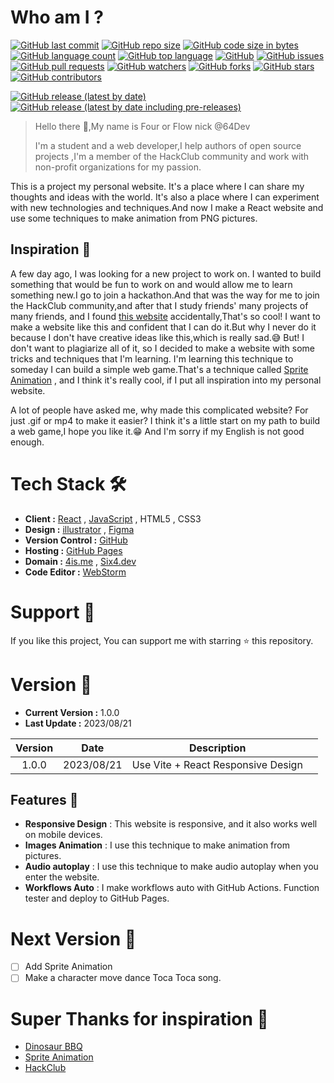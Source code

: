 # Who am I ?

[![GitHub last commit](https://img.shields.io/github/last-commit/64Dev/WhoAmI)](https://github.com/64Dev/WhoAmI/commits/main)
[![GitHub repo size](https://img.shields.io/github/repo-size/64Dev/WhoAmI)](https://github.com/64Dev/WhoAmI)
[![GitHub code size in bytes](https://img.shields.io/github/languages/code-size/64Dev/WhoAmI)](https://github.com/64Dev/WhoAmI)
[![GitHub language count](https://img.shields.io/github/languages/count/64Dev/WhoAmI)](https://github.com/64Dev/WhoAmI)
[![GitHub top language](https://img.shields.io/github/languages/top/64Dev/WhoAmI)](https://github.com/64Dev/WhoAmI)
[![GitHub](https://img.shields.io/github/license/64Dev/WhoAmI)](https://github.com/64Dev/WhoAmI/blob/main/LICENSE)
[![GitHub issues](https://img.shields.io/github/issues/64Dev/WhoAmI)](https://github.com/64Dev/WhoAmI/issues)
[![GitHub pull requests](https://img.shields.io/github/issues-pr/64Dev/WhoAmI)](https://github.com/64Dev/WhoAmI/pulls)
[![GitHub watchers](https://img.shields.io/github/watchers/64Dev/WhoAmI)](https://github.com/64Dev/WhoAmI/watchers)
[![GitHub forks](https://img.shields.io/github/forks/64Dev/WhoAmI)](https://github.com/64Dev/WhoAmI/network/members)
[![GitHub stars](https://img.shields.io/github/stars/64Dev/WhoAmI)](https://github.com/64Dev/WhoAmI/stargazers)
[![GitHub contributors](https://img.shields.io/github/contributors/64Dev/WhoAmI)](https://github.com/64Dev/WhoAmI/graphs/contributors)

[![GitHub release (latest by date)](https://img.shields.io/github/v/release/64Dev/WhoAmI)](https://github.com/64Dev/WhoAmI/releases)
[![GitHub release (latest by date including pre-releases)](https://img.shields.io/github/v/release/64Dev/WhoAmI?include_prereleases)](https://github.com/64Dev/WhoAmI/releases)

> Hello there 👋,My name is Four or Flow nick @64Dev
> 
> I'm a student and a web developer,I help authors of open source projects ,I'm a member of the HackClub community and
> work with non-profit organizations for my passion.

This is a project my personal website. It's a place where I can share my thoughts and ideas with the world. It's also a
place
where I can experiment with new technologies and techniques.And now I make a React website and use some techniques to
make animation from PNG pictures.
## Inspiration 🌱
A few day ago, I was looking for a new project to work on. I wanted to build something that would be fun to work on and
would allow me to learn something new.I go to join a hackathon.And that was the way for me to join the HackClub
community,and after
that I study friends' many projects of many friends, and I found [this website](https://www.dinosaurbbq.org/)
accidentally,That's so cool! I want to make a website like this and confident that I can do it.But why I never do it
because I don't have creative ideas like this,which is really sad.😅
But! I don't want to plagiarize all of it, so I decided to make a website with some tricks and techniques that I'm
learning. I'm learning this technique to someday I can build a simple web game.That's a technique
called [Sprite Animation](https://www.youtube.com/watch?v=3b7FyIxWW94&list=PL4cUxeGkcC9iHDnQfTHEVVceOEBsOf07i&index=1)
, and I think it's really cool, if I put all inspiration into my personal website.

A lot of people have asked me, why made this complicated website? For just .gif or mp4 to make it easier? I think it's a
little start on my path to build a web game,I hope you like it.😁 And I'm sorry if my English is not good enough.
# Tech Stack 🛠

- **Client :** [React](https://reactjs.org/) , [JavaScript](https://www.javascript.com/) , HTML5 , CSS3
- **Design :** [illustrator](https://www.adobe.com/products/illustrator.html) , [Figma](https://www.figma.com/)
- **Version Control :** [GitHub](https://github.com/64Dev/WhoAmI)
- **Hosting :** [GitHub Pages](https://pages.github.com/)
- **Domain :** [4is.me](https://4is.me) , [Six4.dev](https://six4.dev)
- **Code Editor :** [WebStorm](https://www.jetbrains.com/webstorm/)

# Support 🙏

If you like this project, You can support me with starring ⭐ this repository.

# Version 📌

- **Current Version :** 1.0.0
- **Last Update :** 2023/08/21

| Version |    Date    |            Description             |     |
|:-------:|:----------:|:----------------------------------:|-----|
|  1.0.0  | 2023/08/21 | Use Vite + React Responsive Design |     |

## Features 🌟
- **Responsive Design** : This website is responsive, and it also works well on mobile devices.
- **Images Animation** : I use this technique to make animation from pictures.
- **Audio autoplay** : I use this technique to make audio autoplay when you enter the website.
- **Workflows Auto** : I make workflows auto with GitHub Actions. Function tester and deploy to GitHub Pages.

# Next Version 📌
- [ ] Add Sprite Animation
- [ ] Make a character move dance Toca Toca song.

# Super Thanks for inspiration 🙏

- [Dinosaur BBQ](https://www.dinosaurbbq.org/)
- [Sprite Animation](https://www.youtube.com/watch?v=3b7FyIxWW94&list=PL4cUxeGkcC9iHDnQfTHEVVceOEBsOf07i&index=1)
- [HackClub](https://hackclub.com/)